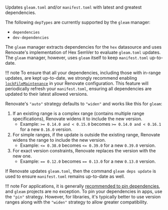 Updates `gleam.toml` and/or `manifest.toml` with latest and greatest dependencies.

The following `depTypes` are currently supported by the `gleam` manager:

- `dependencies`
- `dev-dependencies`

The `gleam` manager extracts dependencies for the `hex` datasource and uses Renovate's implementation of Hex SemVer to evaluate `gleam.toml` updates.
The `gleam` manager, however, uses `gleam` itself to keep `manifest.toml` up-to-date.

<!-- prettier-ignore -->
!!! note
    To ensure that all your dependencies, including those with in-range updates, are kept up-to-date, we strongly recommend enabling [`lockFileMaintenance`](../../../configuration-options.md#lockfilemaintenance) in your Renovate configuration.
    This feature will periodically refresh your `manifest.toml`, ensuring all dependencies are updated to their latest allowed versions.

Renovate's `"auto"` strategy defaults to `"widen"` and works like this for `gleam`:

<!-- prettier-ignore -->
1. If an existing range is a complex range (contains multiple range specifications), Renovate widens it to include the new version.
    - Example: `>= 0.14.0 and < 0.15.0` becomes `>= 0.14.0 and < 0.16.1` for a new `0.16.0` version.
1. For simple ranges, if the update is outside the existing range, Renovate widens the range to include the new version.
    - Example: `<= 0.38.0` becomes `<= 0.39.0` for a new `0.39.0` version.
1. For exact version constraints, Renovate replaces the version with the new one.
    - Example: `== 0.12.0` becomes `== 0.13.0` for a new `0.13.0` version.

If Renovate updates `gleam.toml`, then the command `gleam deps update` is used to ensure `manifest.toml` remains up-to-date as well.

<!-- prettier-ignore -->
!!! note
    For applications, it is generally [recommended to pin dependencies](../../../dependency-pinning.md), and `gleam` projects are no exception.
    To pin your dependencies in apps, use the `"pin"` strategy.
    However, for libraries, it's typically better to use version ranges along with the `"widen"` strategy to allow greater compatibility.
